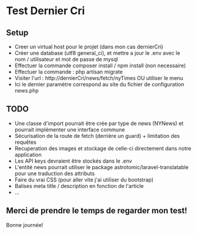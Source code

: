 # Test Dernier Cri

## Setup 

- Creer un virtual host pour le projet (dans mon cas dernierCri)
- Créer une database (utf8 general_ci), et mettre a jour le .env avec le nom / utilisateur et mot de passe de mysql
- Effectuer la commande composer install / npm install (non necessaire)
- Effectuer la commande : php artisan migrate
- Visiter l'url : http://dernierCri/news/fetch/nyTimes OU utiliser le menu
- Ici le dernier paramètre correspond au site du fichier de configuration news.php

## TODO 
- Une classe d'import pourrait être crée par type de news (NYNews) et pourrait implémenter une interface commune
- Sécurisation de la route de fetch (derrière un guard) + limitation des requêtes
- Recuperation des images et stockage de celle-ci directement dans notre application
- Les API keys devraient être stockés dans le .env
- L'entité news pourrait utiliser le package astrotomic/laravel-translatable pour une traduction des attributs
- Faire du vrai CSS (pour aller vite j'ai utiliser du bootstrap)
- Balises meta title / description en fonction de l'article
- ...

## Merci de prendre le temps de regarder mon test!
Bonne journée! 

